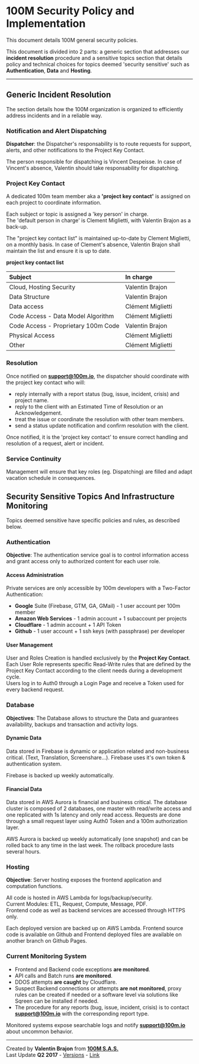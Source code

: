 # 100M Security Policy and Implementation

This document details 100M general security policies.  

This document is divided into 2 parts: a generic section that addresses our **incident resolution** procedure and a sensitive topics section that details policy and technical choices for topics deemed 'security sensitive' such as **Authentication**, **Data** and **Hosting**.  

---
## Generic Incident Resolution
The section details how the 100M organization is organized to efficiently address incidents and in a reliable way.



### Notification and Alert Dispatching
**Dispatcher**: the Dispatcher's responsability is to route requests for support, alerts, and other notifications to the Project Key Contact.

The person responsible for dispatching is Vincent Despeisse. In case of Vincent's absence, Valentin should take responsability for dispatching.

### Project Key Contact
A dedicated 100m team member aka a **'project key contact'** is assigned on each project to coordinate information.

Each subject or topic is assigned a 'key person' in charge.  
The 'default person in charge' is Clement Miglietti, with Valentin Brajon as a back-up.

The "project key contact list" is maintained up-to-date by Clement Miglietti, on a monthly basis. In case of Clement's absence, Valentin Brajon shall maintain the list and ensure it is up to date.

**project key contact list**

| Subject                             | In charge         |
|:------------------------------------|:------------------|
| Cloud, Hosting Security             | Valentin Brajon   |
| Data Structure                      | Valentin Brajon   |
| Data access                         | Clément Miglietti |
| Code Access - Data Model Algorithm  | Clément Miglietti |
| Code Access - Proprietary 100m Code | Valentin Brajon   |
| Physical Access                     | Clément Miglietti |
| Other                               | Clément Miglietti |

### Resolution
Once notified on **support@100m.io**, the dispatcher should coordinate with the project key contact who will:
  - reply internally with a report status (bug, issue, incident, crisis) and project name.
  - reply to the client with an Estimated Time of Resolution or an Acknowledgement.
  - treat the issue or coordinate the resolution with other team members.
  - send a status update notification and confirm resolution with the client.  

Once notified, it is the 'project key contact' to ensure correct handling and resolution of a request, alert or incident.

### Service Continuity
Management will ensure that key roles (eg. Dispatching) are filled and adapt vacation schedule in consequences.


## Security Sensitive Topics And Infrastructure Monitoring

Topics deemed sensitive have specific policies and rules, as described below.

### Authentication

**Objective**: The authentication service goal is to control information access and grant access only to authorized content for each user role.
####  Access Administration
Private services are only accessible by 100m developers with a Two-Factor Authentication:
- **Google** Suite (Firebase, GTM, GA, GMail) - 1 user account per 100m member
- **Amazon Web Services** - 1 admin account + 1 subaccount per projects
- **Cloudflare** - 1 admin account + 1 API Token
- **Github** - 1 user account + 1 ssh keys (with passphrase) per developer

#### User Management
User and Roles Creation is handled exclusively by the **Project Key Contact**.  
Each User Role represents specific Read-Write rules that are defined by the Project Key Contact according to the client needs during a development cycle.  
Users log in to Auth0 through a Login Page and receive a Token used for every backend request.  

### Database

**Objectives**: The Database allows to structure the Data and guarantees availability, backups and transaction and activity logs.

#### Dynamic Data
Data stored in Firebase is dynamic or application related and non-business critical. (Text, Translation, Screenshare...). Firebase uses it's own token & authentication system.

Firebase is backed up weekly automatically.

#### Financial Data
Data stored in AWS Aurora is financial and business critical. The database cluster is composed of 2 databases, one master with read/write access and one replicated with 1s latency and only read access. Requests are done through a small request layer using Auth0 Token and a 100m authorization layer.

AWS Aurora is backed up weekly automatically (one snapshot) and can be rolled back to any time in the last week. The rollback procedure lasts several hours.

### Hosting

**Objective**: Server hosting exposes the frontend application and computation functions.

All code is hosted in AWS Lambda for logs/backup/security.  
Current Modules: ETL, Request, Compute, Message, PDF.  
Frontend code as well as backend services are accessed through HTTPS only.

Each deployed version are backed up on AWS Lambda. Frontend source code is available on Github and Frontend deployed files are available on another branch on Github Pages.

### Current Monitoring System
- Frontend and Backend code exceptions **are monitored**.
- API calls and Batch runs **are monitored**.
- DDOS attempts **are caught** by Cloudflare.
- Suspect Backend connections or attempts **are not monitored**, proxy rules can be created if needed or a software level via solutions like Sqreen can be installed if needed.
- The procedure for any reports (bug, issue, incident, crisis) is to contact **support@100m.io** with the corresponding report type.

Monitored systems expose searchable logs and notify **support@100m.io** about uncommon behavior.

---

<footer>
  <grid>
    <div col="1/2">
      Created by <strong>Valentin Brajon</strong> from <strong><a att href="https://100m.io" target="_blank">100M S.A.S.</a></strong>
    </div>
    <div col="1/2" txt="r">
      Last Update <strong>Q2 2017</strong> - <a att href="https://github.com/100-m/100m.io/commits/master/extra/docs/file-security.md" target="_blank">Versions</a> - <a att href="https://100m.io/extra/markdown.html?docs/file-security.md" target="_blank">Link</a>
    </div>
  </grid>
</footer>

